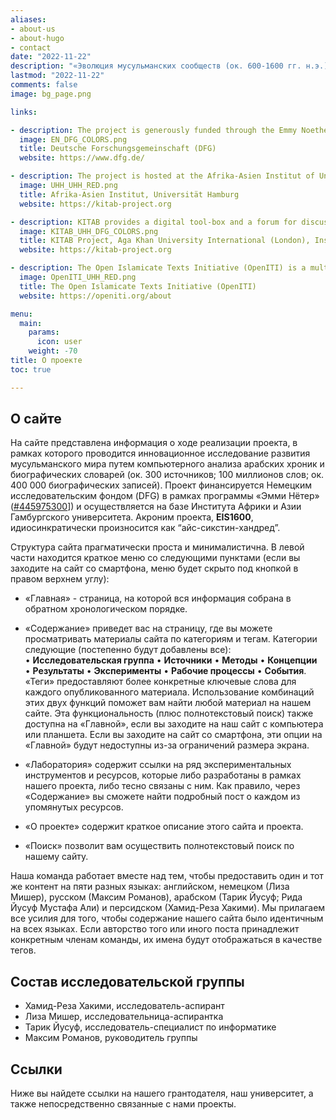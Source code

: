 ```yaml
---
aliases:
- about-us
- about-hugo
- contact
date: "2022-11-22"
description: "«Эволюция мусульманских сообществ (ок. 600-1600 гг. н.э.): через алгоритмический анализ к социальной истории»"
lastmod: "2022-11-22"
comments: false
image: bg_page.png

links:

- description: The project is generously funded through the Emmy Noether Program of the German Research Foundation.
  image: EN_DFG_COLORS.png
  title: Deutsche Forschungsgemeinschaft (DFG)
  website: https://www.dfg.de/

- description: The project is hosted at the Afrika-Asien Institut of Universität Hamburg, Hamburg, Germany
  image: UHH_UHH_RED.png
  title: Afrika-Asien Institut, Universität Hamburg
  website: https://kitab-project.org

- description: KITAB provides a digital tool-box and a forum for discussions about Arabic texts. We wish to empower users to explore Arabic texts in completely new ways and to expand the frontiers of knowledge about one of the world’s largest and most complex textual traditions.
  image: KITAB_UHH_DFG_COLORS.png
  title: KITAB Project, Aga Khan University International (London), Institute for the Study of Muslim Civilisations
  website: https://kitab-project.org

- description: The Open Islamicate Texts Initiative (OpenITI) is a multi-institutional effort led by researchers at the Aga Khan University’s Institute for the Study of Muslim Civilisations in London, Roshan Institute for Persian Studies at the University of Maryland, College Park, and Universität Hamburg that aims to develop the digital infrastructure for the study of Islamicate cultures.
  image: OpenITI_UHH_RED.png
  title: The Open Islamicate Texts Initiative (OpenITI)
  website: https://openiti.org/about

menu:
  main:
    params:
      icon: user
    weight: -70
title: О проекте
toc: true

---
```


## О сайте

На сайте представлена информация о ходе реализации проекта, в рамках которого проводится инновационное исследование развития мусульманского мира путем компьютерного анализа арабских хроник и биографических словарей (ок. 300 источников; 100 миллионов слов; ок. 400 000 биографических записей). Проект финансируется Немецким исследовательским фондом (DFG) в рамках программы «Эмми Нётер» ([#445975300](https://gepris.dfg.de/gepris/projekt/445975300?language=en)]) и осуществляется на базе Института Африки и Азии Гамбургского университета. Акроним проекта, **EIS1600**, идиосинкратически произносится как “айс-сикстин-хандред”.

Структура сайта прагматически проста и минималистична. В левой части находится краткое меню со следующими пунктами (если вы заходите на сайт со смартфона, меню будет скрыто под кнопкой в правом верхнем углу):

- «Главная» - страница, на которой вся информация собрана в обратном хронологическом порядке.

- «Содержание» приведет вас на страницу, где вы можете просматривать материалы сайта по категориям и тегам. Категории следующие (постепенно будут добавлены все): • **Исследовательская группа** • **Источники** • **Методы** • **Концепции** • **Результаты** • **Эксперименты** • **Рабочие процессы** • **События**. «Теги» предоставляют более конкретные ключевые слова для каждого опубликованного материала. Использование комбинаций этих двух функций поможет вам найти любой материал на нашем сайте. Эта функциональность (плюс полнотекстовый поиск) также доступна на «Главной», если вы заходите на наш сайт с компьютера или планшета. Если вы заходите на сайт со смартфона, эти опции на «Главной» будут недоступны из-за ограничений размера экрана.

- «Лаборатория» содержит ссылки на ряд экспериментальных инструментов и ресурсов, которые либо разработаны в рамках нашего проекта, либо тесно связаны с ним. Как правило, через «Содержание» вы сможете найти подробный пост о каждом из упомянутых ресурсов.

- «О проекте» содержит краткое описание этого сайта и проекта.

- «Поиск» позволит вам осуществить полнотекстовый поиск по нашему сайту.

Наша команда работает вместе над тем, чтобы предоставить один и тот же контент на пяти разных языках: английском, немецком (Лиза Мишер), русском (Максим Романов), арабском (Тарик Йусуф; Рида Йусуф Мустафа Али) и персидском (Хамид-Реза Хакими). Мы прилагаем все усилия для того, чтобы содержание нашего сайта было идентичным на всех языках. Если авторство того или иного поста принадлежит конкретным членам команды, их имена будут отображаться в качестве тегов.

## Состав исследовательской группы

- Хамид-Реза Хакими, исследователь-аспирант
- Лиза Мишер, исследовательница-аспирантка
- Тарик Йусуф, исследователь-специалист по информатике
- Максим Романов, руководитель группы

## Ссылки

Ниже вы найдете ссылки на нашего грантодателя, наш университет, а также непосредственно связанные с нами проекты.